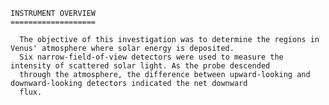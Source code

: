 
 
    INSTRUMENT OVERVIEW
    ===================
 
      The objective of this investigation was to determine the regions in Venus' atmosphere where solar energy is deposited. 
      Six narrow-field-of-view detectors were used to measure the intensity of scattered solar light. As the probe descended 
      through the atmosphere, the difference between upward-looking and downward-looking detectors indicated the net downward 
      flux.
      
        